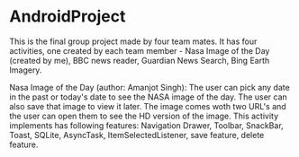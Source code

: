 # AndroidProject
This is the final group project made by four team mates. It has four activities, one created by each team member - Nasa Image of the Day (created by me), BBC news reader, Guardian News Search, Bing Earth Imagery.

Nasa Image of the Day (author: Amanjot Singh): The user can pick any date in the past or today's date to see the NASA image of the day. The user can also save that image to view it later. The image comes woth two URL's and the user can open them to see the HD version of the image. 
This activity implements has following features: Navigation Drawer, Toolbar, SnackBar, Toast, SQLite, AsyncTask, ItemSelectedListener, save feature, delete feature.



